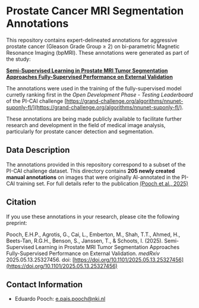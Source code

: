# Prostate Cancer MRI Segmentation Annotations

This repository contains expert-delineated annotations for aggressive prostate cancer (Gleason Grade Group ≥ 2) on bi-parametric Magnetic Resonance Imaging (bpMRI). These annotations were generated as part of the study:

**[Semi-Supervised Learning in Prostate MRI Tumor Segmentation Approaches Fully-Supervised Performance on External Validation](https://www.medrxiv.org/content/early/2025/05/13/2025.05.13.25327456)**

The annotations were used in the training of the fully-supervised model curretly ranking first in the *Open Development Phase - Testing Leaderboard* of the PI-CAI challenge [https://grand-challenge.org/algorithms/nnunet-suponly-fl/](https://grand-challenge.org/algorithms/nnunet-suponly-fl/).

These annotations are being made publicly available to facilitate further research and development in the field of medical image analysis, particularly for prostate cancer detection and segmentation.

## Data Description

The annotations provided in this repository correspond to a subset of the PI-CAI challenge dataset. This directory contains **205 newly created manual annotations** on images that were originally AI-annotated in the PI-CAI training set. For full details refer to the publication  [(Pooch et al., 2025)](https://www.medrxiv.org/content/early/2025/05/13/2025.05.13.25327456)


## Citation

If you use these annotations in your research, please cite the following preprint:

Pooch, E.H.P., Agrotis, G., Cai, L., Emberton, M., Shah, T.T., Ahmed, H., Beets-Tan, R.G.H., Benson, S., Janssen, T., & Schoots, I. (2025). Semi-Supervised Learning in Prostate MRI Tumor Segmentation Approaches Fully-Supervised Performance on External Validation. *medRxiv* 2025.05.13.25327456. doi: [https://doi.org/10.1101/2025.05.13.25327456](https://doi.org/10.1101/2025.05.13.25327456)


## Contact Information
- Eduardo Pooch: e.pais.pooch@nki.nl